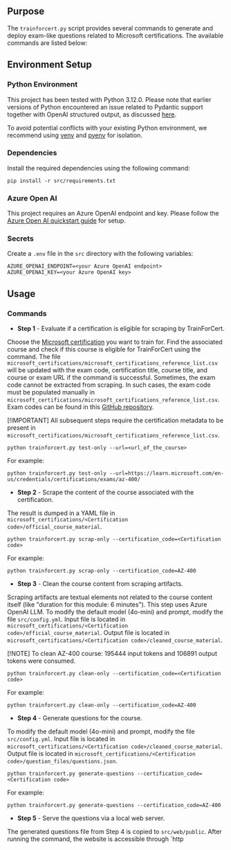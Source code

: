 ## Purpose

The `trainforcert.py` script provides several commands to generate and deploy exam-like questions related to Microsoft certifications. The available commands are listed below:

## Environment Setup

### Python Environment
This project has been tested with Python 3.12.0. Please note that earlier versions of Python encountered an issue related to Pydantic support together with OpenAI structured output, as discussed [here](https://community.openai.com/t/issue-with-structured-output-parse-not-working-correctly-beta-object-has-no-attribute-chat-completions-object-has-no-attribute-parse/980137).

To avoid potential conflicts with your existing Python environment, we recommend using [venv](https://docs.python.org/3.12/library/venv.html) and [pyenv](https://github.com/pyenv/pyenv) for isolation.

### Dependencies
Install the required dependencies using the following command:
```console
pip install -r src/requirements.txt
```

### Azure Open AI
This project requires an Azure OpenAI endpoint and key. Please follow the [Azure Open AI quickstart guide](https://learn.microsoft.com/en-us/azure/ai-services/openai/chatgpt-quickstart?tabs=command-line%2Ckeyless%2Ctypescript-keyless%2Cpython-new&pivots=programming-language-python) for setup.

### Secrets
Create a `.env` file in the `src` directory with the following variables:
```
AZURE_OPENAI_ENDPOINT=<your Azure OpenAI endpoint>
AZURE_OPENAI_KEY=<your Azure OpenAI key>
```

## Usage

### Commands



- **Step 1** - Evaluate if a certification is eligible for scraping by TrainForCert.

Choose the [Microsoft certification](https://learn.microsoft.com/en-us/credentials/browse/?credential_types=certification) you want to train for.
Find the associated course and check if this course is eligible for TrainForCert using the command. The file `microsoft_certifications/microsoft_certifications_reference_list.csv` will be updated with the exam code, certification title, course title, and course or exam URL if the command is successful.
Sometimes, the exam code cannot be extracted from scraping. In such cases, the exam code must be populated manually in `microsoft_certifications/microsoft_certifications_reference_list.csv`. Exam codes can be found in this [GitHub repository](https://github.com/JurgenOnAzure/all-the-exams).

[!IMPORTANT]
All subsequent steps require the certification metadata to be present in `microsoft_certifications/microsoft_certifications_reference_list.csv`.

```console
python trainforcert.py test-only --url=<url_of_the_course>
```

For example:
```console
python trainforcert.py test-only --url=https://learn.microsoft.com/en-us/credentials/certifications/exams/az-400/
```

- **Step 2** - Scrape the content of the course associated with the certification.

The result is dumped in a YAML file in `microsoft_certifications/<Certification code>/official_course_material`.

```console
python trainforcert.py scrap-only --certification_code=<Certification code>
```

For example:
```console
python trainforcert.py scrap-only --certification_code=AZ-400
```

- **Step 3** - Clean the course content from scraping artifacts.

Scraping artifacts are textual elements not related to the course content itself (like "duration for this module: 6 minutes"). This step uses Azure OpenAI LLM.
To modify the default model (4o-mini) and prompt, modify the file `src/config.yml`.
Input file is located in `microsoft_certifications/<Certification code>/official_course_material`. Output file is located in `microsoft_certifications/<Certification code>/cleaned_course_material`.

[!NOTE]
To clean AZ-400 course: 195444 input tokens and 106891 output tokens were consumed.

```console
python trainforcert.py clean-only --certification_code=<Certification code>
```

For example:
```console
python trainforcert.py clean-only --certification_code=AZ-400
```

- **Step 4** - Generate questions for the course.

To modify the default model (4o-mini) and prompt, modify the file `src/config.yml`.
Input file is located in `microsoft_certifications/<Certification code>/cleaned_course_material`. Output file is located in `microsoft_certifications/<Certification code>/question_files/questions.json`.

```console
python trainforcert.py generate-questions --certification_code=<Certification code>
```

For example:
```console
python trainforcert.py generate-questions --certification_code=AZ-400
```

- **Step 5** - Serve the questions via a local web server.

The generated questions file from Step 4 is copied to `src/web/public`. After running the command, the website is accessible through `http